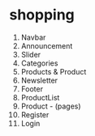 # shopping

1. Navbar
2. Announcement
3. Slider
4. Categories
5. Products & Product
6. Newsletter
7. Footer
8. ProductList
9. Product - (pages)
10. Register
11. Login
